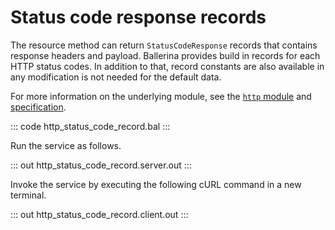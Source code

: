 # Status code response records

The resource method can return `StatusCodeResponse` records that contains response headers and payload. Ballerina 
provides build in records for each HTTP status codes. In addition to that, record constants are also available in
any modification is not needed for the default data.

For more information on the underlying module, see the [`http` module](https://lib.ballerina.io/ballerina/http/latest/) 
and [specification](https://ballerina.io/spec/http/#2351-status-code-response).

::: code http_status_code_record.bal :::

Run the service as follows.

::: out http_status_code_record.server.out :::

Invoke the service by executing the following cURL command in a new terminal.

::: out http_status_code_record.client.out :::
